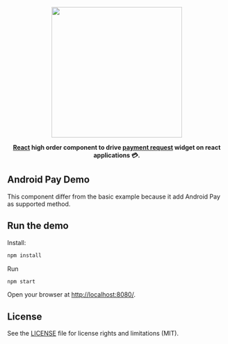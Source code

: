 <p align="center">
    <img src="https://raw.githubusercontent.com/marcolanaro/react-payment-request-api/master/logo.png" width=300>
</p>
<p align="center">
  <strong>
    <a href="https://facebook.github.io/react/">React</a> high order component to drive <a href="https://www.w3.org/TR/payment-request/">payment request</a> widget on react applications 💳.
  </strong>
</p>

## Android Pay Demo

This component differ from the basic example because it add Android Pay as supported method.

## Run the demo

Install:

```bash
npm install
```

Run

```bash
npm start
```

Open your browser at [http://localhost:8080/](http://localhost:8080/).


## License

See the [LICENSE](../../LICENSE.md) file for license rights and limitations (MIT).
